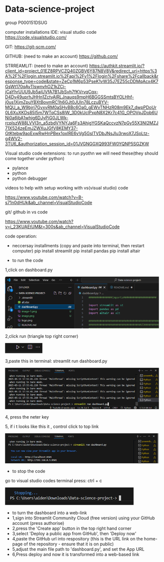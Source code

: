 # Data-science-project
group P000151DSUG

computer installations
IDE: visual studio code
https://code.visualstudio.com/

GIT:
https://git-scm.com/

GITHUB: (need to make an account)
https://github.com/

STRREAMLIT: (need to make an account)
https://authkit.streamlit.io/?client_id=project_01EZ8RPVCZQ40ZGBV6Y87N8V8V&redirect_uri=https%3A%2F%2Flogin.streamlit.io%2Fapi%2Fv1%2Flogin%2Fshare%2Fcallback&response_type=code&state=ZeCp1M6p53PseK1vW35J7EZ55cDDMqAcx4K7GsWt170qAvTlswnvhOZ1kZCi-jCaYhrUUU9Jb5aiUVfA7B1JbSvh7fKVrvqCqx-D4Dy49uprhJHHn1ZctyAlRLJnauqs9mpH6BGGSSmtsBYOLHhf-j0us1XjmZpuYBXtBovmRC1h6GJt0JUln78LczuBYV-MQU_a_W9bjri7GvxyRM0aSHvBBc6Oa0_gEWvTNHzR08m9Ek7_dwpPDoUr0L6XuXKDs85I5m7WTqCSs8lW_3D0kUcIPxpN8X2Kr7c41G_OPOVpJDob6UNi0a6jbA1whjg6DJyPiG0JLWk-rcplszW88LVVI3n_a5zbdVYNYJa6Fs3AhigYGSKaQccvzN7pGy55X3Nl2MZJ71X524zeEmJZWXuJGfV8KEMY37-GtKtebw9aoExwRwHnPBex1oxIRE6vVg5GslTVDbJNsJIu3rwoX7JSoLtz-g4WV2-3TU6_&authorization_session_id=01JVGNGGXQ993FW0YQNP5SGZKW


Visual studio code extensions:
to run pyothn we will need these(they should come together under python)
- pylance
- python
- python debugger

videos to help with setup
working with vs(visual studio) code

https://www.youtube.com/watch?v=B-s71n0dHUk&ab_channel=VisualStudioCode

git/ github in vs code

https://www.youtube.com/watch?v=i_23KUAEtUM&t=300s&ab_channel=VisualStudioCode


code operation:
- neccersay installments (copy and paste into terminal, then restart computer)
pip install streamlit
pip install pandas
pip install altair

- to run the code

1,click on dashboard.py

![alt text](image-2.png)

2,click run (triangle top right corner)

![alt text](image.png)

3,paste this in terminal: streamlit run dashboard.py

![alt text](image-1.png)

4, press the neter key

5, if i t looks like this it , control click to top link

![alt text](image-4.png)


- to stop the code

go to visual studio codes terminal press: ctrl + c

![alt text](image-5.png)

- to turn the dashboard into a web-link
- 1,sign into Streamlit Community Cloud (free version) using your GitHub account (press authorise)
- 2,press the 'Create app' button in the top right hand corner
- 3,select 'Deploy a public app from GitHub', then 'Deploy now'
- 4,paste the GitHub url into respository (this is the URL link on the home-page of the repository - ensure that it is on public)
- 5,adjust the main file path to 'dashboard.py', and set the App URL
- 6,Press deploy and now it is transformed into a web-based link


